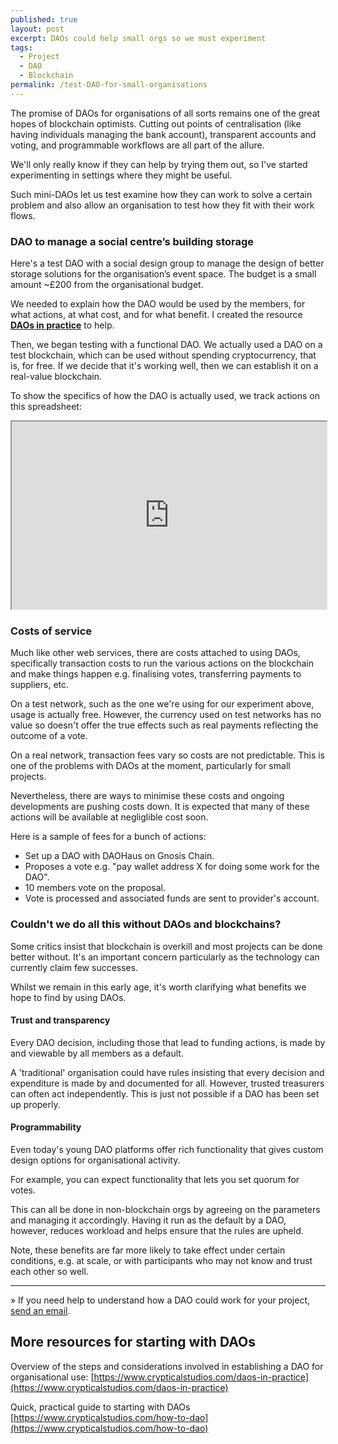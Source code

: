 ```yaml
---
published: true
layout: post
excerpt: DAOs could help small orgs so we must experiment
tags:
  - Project
  - DAO
  - Blockchain
permalink: /test-DAO-for-small-organisations
---
```

The promise of DAOs for organisations of all sorts remains one of the great hopes of blockchain optimists. Cutting out points of centralisation (like having individuals managing the bank account), transparent accounts and voting, and programmable workflows are all part of the allure.

We'll only really know if they can help by trying them out, so I've started experimenting in settings where they might be useful.

Such mini-DAOs let us test examine how they can work to solve a certain problem and also allow an organisation to test how they fit with their work flows.

### DAO to manage a social centre’s building storage

Here's a test DAO with a social design group to manage the design of better storage solutions for the organisation’s event space. The budget is a small amount ~£200 from the organisational budget. 

We needed to explain how the DAO would be used by the members, for what actions, at what cost, and for what benefit. I created the resource [**DAOs in practice**](https://www.crypticalstudios.com/daos-in-practice) to help.

Then, we began testing with a functional DAO. We actually used a DAO on a test blockchain, which can be used without spending cryptocurrency, that is, for free. If we decide that it's working well, then we can establish it on a real-value blockchain.

To show the specifics of how the DAO is actually used, we track actions on this spreadsheet:

<iframe src="https://docs.google.com/spreadsheets/d/e/2PACX-1vQlSJJ6nxAlotJck7oJWq18VXzR5S1qNAb53mojHdtU37WVGMrlERlEBms3kmtkjhyxqiO7JP5t09Fb/pubhtml?gid=0&amp;single=true&amp;widget=true&amp;headers=false&amp;range=A1:E3" width="100%" height="300px"></iframe>



### Costs of service

Much like other web services, there are costs attached to using DAOs, specifically transaction costs to run the various actions on the blockchain and make things happen e.g. finalising votes, transferring payments to suppliers, etc.

On a test network, such as the one we're using for our experiment above, usage is actually free. However, the currency used on test networks has no value so doesn't offer the true effects such as real payments reflecting the outcome of a vote.

On a real network, transaction fees vary so costs are not predictable. This is one of the problems with DAOs at the moment, particularly for small projects.

Nevertheless, there are ways to minimise these costs and ongoing developments are pushing costs down. It is expected that many of these actions will be available at negliglible cost soon.

Here is a sample of fees for a bunch of actions:

 - Set up a DAO with DAOHaus on Gnosis Chain.
 - Proposes a vote e.g. "pay wallet address X for doing some work for the DAO".
 - 10 members vote on the proposal.
 - Vote is processed and associated funds are sent to provider's account.


### Couldn't we do all this without DAOs and blockchains?

Some critics insist that blockchain is overkill and most projects can be done better without. It's an important concern particularly as the technology can currently claim few successes.

Whilst we remain in this early age, it's worth clarifying what benefits we hope to find by using DAOs.

#### Trust and transparency

Every DAO decision, including those that lead to funding actions, is made by and viewable by all members as a default.

A 'traditional' organisation could have rules insisting that every decision and expenditure is made by and documented for all. However, trusted treasurers can often act independently. This is just not possible if a DAO has been set up properly.

#### Programmability

Even today's young DAO platforms offer rich functionality that gives custom design options for organisational activity.

For example, you can expect functionality that lets you set quorum for votes.

This can all be done in non-blockchain orgs by agreeing on the parameters and managing it accordingly. Having it run as the default by a DAO, however, reduces workload and helps ensure that the rules are upheld.

Note, these benefits are far more likely to take effect under certain conditions, e.g. at scale, or with participants who may not know and trust each other so well.

<hr/>

» If you need help to understand how a DAO could work for your project, [send an email](mailto:matthewlinares@protonmail.com).


## More resources for starting with DAOs

Overview of the steps and considerations involved in establishing a DAO for organisational use: [https://www.crypticalstudios.com/daos-in-practice](https://www.crypticalstudios.com/daos-in-practice)

Quick, practical guide to starting with DAOs [https://www.crypticalstudios.com/how-to-dao](https://www.crypticalstudios.com/how-to-dao)
